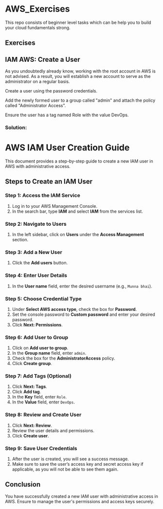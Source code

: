 # AWS_Exercises
This repo consists of beginner level tasks which can be help you to build your cloud fundamentals strong. 

## Exercises

## IAM AWS: Create a User
As you undoubtedly already know, working with the root account in AWS is not advised. As a result, you will establish a new account to serve as the administrator on a regular basis.

Create a user using the password credentials.

Add the newly formed user to a group called "admin" and attach the policy called "Administrator Access".

Ensure the user has a tag named Role with the value DevOps.

### Solution: 
# AWS IAM User Creation Guide

This document provides a step-by-step guide to create a new IAM user in AWS with administrative access.

## Steps to Create an IAM User

### Step 1: Access the IAM Service
1. Log in to your AWS Management Console.
2. In the search bar, type **IAM** and select **IAM** from the services list.

### Step 2: Navigate to Users
1. In the left sidebar, click on **Users** under the **Access Management** section.

### Step 3: Add a New User
1. Click the **Add users** button.

### Step 4: Enter User Details
1. In the **User  name** field, enter the desired username (e.g., `Munna bhai`).

### Step 5: Choose Credential Type
1. Under **Select AWS access type**, check the box for **Password**.
2. Set the console password to **Custom password** and enter your desired password.
3. Click **Next: Permissions**.

### Step 6: Add User to Group
1. Click on **Add user to group**.
2. In the **Group name** field, enter `admin`.
3. Check the box for the **AdministratorAccess** policy.
4. Click **Create group**.

### Step 7: Add Tags (Optional)
1. Click **Next: Tags**.
2. Click **Add tag**.
3. In the **Key** field, enter `Role`.
4. In the **Value** field, enter `DevOps`.

### Step 8: Review and Create User
1. Click **Next: Review**.
2. Review the user details and permissions.
3. Click **Create user**.

### Step 9: Save User Credentials
1. After the user is created, you will see a success message.
2. Make sure to save the user’s access key and secret access key if applicable, as you will not be able to see them again.

## Conclusion
You have successfully created a new IAM user with administrative access in AWS. Ensure to manage the user's permissions and access keys securely.

